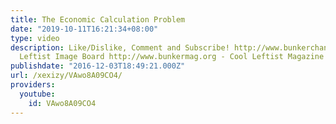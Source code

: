 ```yaml
---
title: The Economic Calculation Problem
date: "2019-10-11T16:21:34+08:00"
type: video
description: Like/Dislike, Comment and Subscribe! http://www.bunkerchan.org - Cool
  Leftist Image Board http://www.bunkermag.org - Cool Leftist Magazine
publishdate: "2016-12-03T18:49:21.000Z"
url: /xexizy/VAwo8A09CO4/
providers:
  youtube:
    id: VAwo8A09CO4
---
```

